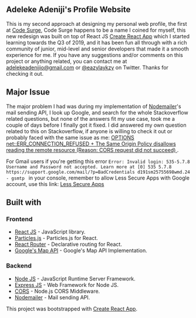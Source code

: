 ## Adeleke Adeniji's Profile Website

This is my second approach at designing my personal web profile, the first at [Code Surge](https://eazylaykzy.github.io/codesurge/), Code Surge happens to be a name I coined for myself, this new redesign was built on top of React JS [Create React App](https://github.com/facebook/create-react-app) which I started learning towards the Q3 of 2019, and it has been fun all through with a rich community of junior, mid-level and senior developers that made it a smooth experience for me. If you have any suggestions and/or comments on this project or anything related, you can contact me at [adelekeadenijio@gmail.com](mailto:adelekeadenijio@gmail.com) or [@eazylaykzy](https://twitter.com/eazylaykzy) on Twitter. Thanks for checking it out.

## Major Issue

The major problem I had was during my implementation of [Nodemailer](https://github.com/nodemailer/nodemailer/)'s mail sending API, I look up Google, and search for the whole Stackoverflow related questions, but none of the answers fit my use case, took me a couple of days before I finally got it fixed. I did answered my own question related to this on Stackoverflow, if anyone is willing to check it out or probably faced with the same issue as me: [OPTIONS net::ERR_CONNECTION_REFUSED + The Same Origin Policy disallows reading the remote resource (Reason: CORS request did not succeed)
](https://stackoverflow.com/questions/59318331/options-neterr-connection-refused-the-same-origin-policy-disallows-reading-t).

For Gmail users if you're getting this error ``Error: Invalid login: 535-5.7.8 Username and Password not accepted. Learn more at
[0] 535 5.7.8  https://support.google.com/mail/?p=BadCredentials d191sm25755698wmd.24 - gsmtp
`` in your console, remember to allow Less Secure Apps with Google account, use this link: [Less Secure Apps](https://myaccount.google.com/lesssecureapps) 

## Built with
### Frontend 

- [React JS](https://reactjs.org/) - JavaScript library.
- [Particles.js](https://github.com/Wufe/react-particles-js) - Particles.js for React.
- [React Router](https://github.com/ReactTraining/react-router) - Declarative routing for React.
- [Google's Map API](https://developers.google.com/maps/) - Google's Map API Implementation.
### Backend 

- [Node JS](https://nodejs.org/en/) - JavaScript Runtime Server Framework.
- [Express JS](https://expressjs.com/) - Web Framework for Node JS.
- [CORS](https://github.com/expressjs/cors) - Node.js CORS Middleware.
- [Nodemailer](https://github.com/nodemailer/nodemailer/) - Mail sending API.

This project was bootstrapped with [Create React App](https://github.com/facebook/create-react-app).